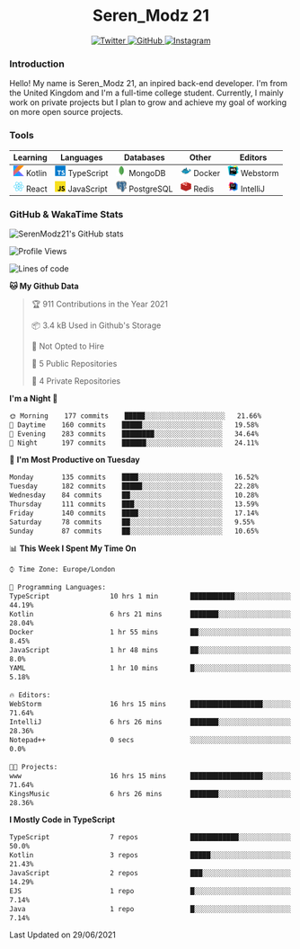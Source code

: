<div align="center">
  <h1>Seren_Modz 21</h1>
  <a href="https://twitter.com/SerenModz21">
    <img alt="Twitter" src="https://img.shields.io/badge/twitter%20-%231DA1F2.svg?&style=for-the-badge&logo=Twitter&logoColor=white">
  </a>
  <a href="https://github.com/SerenModz21">
    <img alt="GitHub" src="https://img.shields.io/badge/github%20-%23121011.svg?&style=for-the-badge&logo=github&logoColor=white">
  </a>
  <a href="https://www.instagram.com/serenmodz21">
    <img alt="Instagram" src="https://img.shields.io/badge/instagram%20-%23E4405F.svg?&style=for-the-badge&logo=Instagram&logoColor=white">
  </a>
</div>

### Introduction

Hello! My name is Seren_Modz 21, an inpired back-end developer. I'm from the United Kingdom and I'm a full-time college student. Currently, I mainly work on private projects but I plan to grow and achieve my goal of working on more open source projects. 

### Tools

 **Learning**                                        | **Languages**                                               | **Databases**                                               | **Other**                                           | **Editors**                                                  
-----------------------------------------------------|-------------------------------------------------------------|-------------------------------------------------------------|-----------------------------------------------------|--------------------------------------------------------------
 <img width="19px" src="./assets/kotlin.svg"> Kotlin | <img width="19px" src="./assets/typescript.svg"> TypeScript | <img width="19px" src="./assets/mongodb.svg"> MongoDB       | <img width="19px" src="./assets/docker.svg"> Docker | <img width="19px" src="./assets/webstorm.svg"> Webstorm      
 <img width="19px" src="./assets/react.svg"> React   | <img width="19px" src="./assets/javascript.svg"> JavaScript | <img width="19px" src="./assets/postgresql.svg"> PostgreSQL | <img width="19px" src="./assets/redis.svg"> Redis   | <img width="19px" src="./assets/intellij-idea.svg"> IntelliJ 

### GitHub & WakaTime Stats

![SerenModz21's GitHub stats](https://github-readme-stats.vercel.app/api?username=SerenModz21&show_icons=true&theme=dark)

<!--START_SECTION:waka-->
![Profile Views](http://img.shields.io/badge/Profile%20Views-0-blue)

![Lines of code](https://img.shields.io/badge/From%20Hello%20World%20I%27ve%20Written-21853%20lines%20of%20code-blue)

**🐱 My Github Data** 

> 🏆 911 Contributions in the Year 2021
 > 
> 📦 3.4 kB Used in Github's Storage 
 > 
> 🚫 Not Opted to Hire
 > 
> 📜 5 Public Repositories 
 > 
> 🔑 4 Private Repositories  
 > 
**I'm a Night 🦉** 

```text
🌞 Morning    177 commits    █████░░░░░░░░░░░░░░░░░░░░   21.66% 
🌆 Daytime    160 commits    █████░░░░░░░░░░░░░░░░░░░░   19.58% 
🌃 Evening    283 commits    ████████░░░░░░░░░░░░░░░░░   34.64% 
🌙 Night      197 commits    ██████░░░░░░░░░░░░░░░░░░░   24.11%

```
📅 **I'm Most Productive on Tuesday** 

```text
Monday       135 commits    ████░░░░░░░░░░░░░░░░░░░░░   16.52% 
Tuesday      182 commits    █████░░░░░░░░░░░░░░░░░░░░   22.28% 
Wednesday    84 commits     ██░░░░░░░░░░░░░░░░░░░░░░░   10.28% 
Thursday     111 commits    ███░░░░░░░░░░░░░░░░░░░░░░   13.59% 
Friday       140 commits    ████░░░░░░░░░░░░░░░░░░░░░   17.14% 
Saturday     78 commits     ██░░░░░░░░░░░░░░░░░░░░░░░   9.55% 
Sunday       87 commits     ██░░░░░░░░░░░░░░░░░░░░░░░   10.65%

```


📊 **This Week I Spent My Time On** 

```text
⌚︎ Time Zone: Europe/London

💬 Programming Languages: 
TypeScript               10 hrs 1 min        ███████████░░░░░░░░░░░░░░   44.19% 
Kotlin                   6 hrs 21 mins       ███████░░░░░░░░░░░░░░░░░░   28.04% 
Docker                   1 hr 55 mins        ██░░░░░░░░░░░░░░░░░░░░░░░   8.45% 
JavaScript               1 hr 48 mins        ██░░░░░░░░░░░░░░░░░░░░░░░   8.0% 
YAML                     1 hr 10 mins        █░░░░░░░░░░░░░░░░░░░░░░░░   5.18%

🔥 Editors: 
WebStorm                 16 hrs 15 mins      ██████████████████░░░░░░░   71.64% 
IntelliJ                 6 hrs 26 mins       ███████░░░░░░░░░░░░░░░░░░   28.36% 
Notepad++                0 secs              ░░░░░░░░░░░░░░░░░░░░░░░░░   0.0%

🐱‍💻 Projects: 
www                      16 hrs 15 mins      ██████████████████░░░░░░░   71.64% 
KingsMusic               6 hrs 26 mins       ███████░░░░░░░░░░░░░░░░░░   28.36%

```

**I Mostly Code in TypeScript** 

```text
TypeScript               7 repos             ████████████░░░░░░░░░░░░░   50.0% 
Kotlin                   3 repos             █████░░░░░░░░░░░░░░░░░░░░   21.43% 
JavaScript               2 repos             ███░░░░░░░░░░░░░░░░░░░░░░   14.29% 
EJS                      1 repo              █░░░░░░░░░░░░░░░░░░░░░░░░   7.14% 
Java                     1 repo              █░░░░░░░░░░░░░░░░░░░░░░░░   7.14%

```



 Last Updated on 29/06/2021
<!--END_SECTION:waka-->
